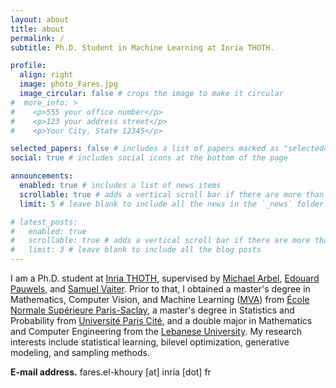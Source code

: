 ```yaml
---
layout: about
title: about
permalink: /
subtitle: Ph.D. Student in Machine Learning at Inria THOTH.

profile:
  align: right
  image: photo_Fares.jpg
  image_circular: false # crops the image to make it circular
#  more_info: >
#    <p>555 your office number</p>
#    <p>123 your address street</p>
#    <p>Your City, State 12345</p>

selected_papers: false # includes a list of papers marked as "selected={true}"
social: true # includes social icons at the bottom of the page

announcements:
  enabled: true # includes a list of news items
  scrollable: true # adds a vertical scroll bar if there are more than 3 news items
  limit: 5 # leave blank to include all the news in the `_news` folder

# latest_posts:
#   enabled: true
#   scrollable: true # adds a vertical scroll bar if there are more than 3 new posts items
#   limit: 3 # leave blank to include all the blog posts
---
```


I am a Ph.D. student at [Inria THOTH](https://team.inria.fr/thoth/), supervised by [Michael Arbel](https://michaelarbel.github.io/), [Edouard Pauwels](https://edouardpauwels.fr/), and [Samuel Vaiter](https://samuelvaiter.com/). Prior to that, I obtained a master's degree in Mathematics, Computer Vision, and Machine Learning ([MVA](https://www.master-mva.com/)) from [École Normale Supérieure Paris-Saclay](https://ens-paris-saclay.fr/), a master's degree in Statistics and Probability from [Université Paris Cité](https://u-paris.fr/), and a double major in Mathematics and Computer Engineering from the [Lebanese University](https://ul.edu.lb/en). My research interests include statistical learning, bilevel optimization, generative modeling, and sampling methods.

**E-mail address.** fares.el-khoury [at] inria [dot] fr
